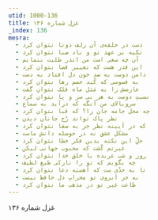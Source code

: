 ```yaml
---
utid: 1000-136
title: غزل شماره ۱۳۶
_index: 136
mesra:
  - دست در حلقه‌ی آن زلف دوتا نتوان کرد
  - تکیه بر عهد تو و باد صبا نتوان کرد
  - آن چه سعی است من اندر طلبت بنمایم
  - این قدر هست که تغییر قضا نتوان کرد
  - دامن دوست به صد خون دل افتاد به دست
  - به فسوسی که کُند خصم رها نتوان کرد
  - عارضش را به مَثل ماه فلک نتوان گفت
  - نسبتِ دوست به هر بی سر و پا نتوان کرد
  - سروبالای من آنگه که درآید به سماع
  - چه محل جامه جان را؟ که قبا نتوان کرد
  - نظر پاک تواند رُخ جانان دیدن
  - که در آیینه نظر جز به صفا نتوان کرد
  - مشکل عشق نه در حوصله دانش ماست
  - حلِّ این نکته بدین فکر خطا نتوان کرد
  - غیرتم کّشت که محبوب جهانی لیکن
  - روز و شب عربده با خلق خدا نتوان کرد
  - چه بگویم که تو را نازکی طبع لطیف
  - تا به حدّی ست که آهسته دعا نتوان کرد
  - به جز اَبروی تو محرابِ دل حافظ نیست
  - طاعت غیر تو در مذهب ما نتوان کرد
---
```

غزل شماره ۱۳۶
